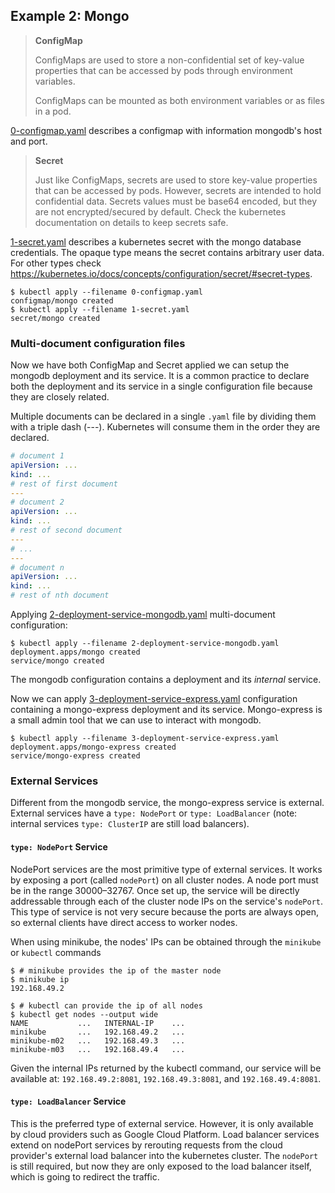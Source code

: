 ## Example 2: Mongo

> **ConfigMap**
>
> ConfigMaps are used to store a non-confidential set of key-value properties that can be accessed by pods through environment variables.
>
> ConfigMaps can be mounted as both environment variables or as files in a pod.

[0-configmap.yaml](./0-configmap.yaml) describes a configmap with information mongodb's host and port.

> **Secret**
>
> Just like ConfigMaps, secrets are used to store key-value properties that can be accessed by pods. However, secrets are intended to hold confidential data. Secrets values must be base64 encoded, but they are not encrypted/secured by default. Check the kubernetes documentation on details to keep secrets safe.

[1-secret.yaml](./1-secret.yaml) describes a kubernetes secret with the mongo database credentials. The opaque type means the secret contains arbitrary user data. For other types check https://kubernetes.io/docs/concepts/configuration/secret/#secret-types.

```shell
$ kubectl apply --filename 0-configmap.yaml
configmap/mongo created
$ kubectl apply --filename 1-secret.yaml
secret/mongo created
```

### Multi-document configuration files

Now we have both ConfigMap and Secret applied we can setup the mongodb deployment and its service. It is a common practice to declare both the deployment and its service in a single configuration file because they are closely related.

Multiple documents can be declared in a single `.yaml` file by dividing them with a triple dash (---). Kubernetes will consume them in the order they are declared.

```yaml
# document 1
apiVersion: ...
kind: ...
# rest of first document
---
# document 2
apiVersion: ...
kind: ...
# rest of second document
---
# ...
---
# document n
apiVersion: ...
kind: ...
# rest of nth document
```

Applying [2-deployment-service-mongodb.yaml](./2-deployment-service-mongodb.yaml) multi-document configuration:

```shell
$ kubectl apply --filename 2-deployment-service-mongodb.yaml
deployment.apps/mongo created
service/mongo created
```

The mongodb configuration contains a deployment and its _internal_ service.

Now we can apply [3-deployment-service-express.yaml](./2-deployment-service-express.yaml) configuration containing a mongo-express deployment and its service. Mongo-express is a small admin tool that we can use to interact with mongodb.

```shell
$ kubectl apply --filename 3-deployment-service-express.yaml
deployment.apps/mongo-express created
service/mongo-express created
```

### External Services

Different from the mongodb service, the mongo-express service is external. External services have a `type: NodePort` or `type: LoadBalancer` (note: internal services `type: ClusterIP` are still load balancers).

#### `type: NodePort` Service

NodePort services are the most primitive type of external services. It works by exposing a port (called `nodePort`) on all cluster nodes. A node port must be in the range 30000–32767. Once set up, the service will be directly addressable through each of the cluster node IPs on the service's `nodePort`. This type of service is not very secure because the ports are always open, so external clients have direct access to worker nodes.

When using minikube, the nodes' IPs can be obtained through the `minikube` or `kubectl` commands

```shell
$ # minikube provides the ip of the master node
$ minikube ip
192.168.49.2

$ # kubectl can provide the ip of all nodes
$ kubectl get nodes --output wide
NAME           ...   INTERNAL-IP    ...
minikube       ...   192.168.49.2   ...
minikube-m02   ...   192.168.49.3   ...
minikube-m03   ...   192.168.49.4   ...
```

Given the internal IPs returned by the kubectl command, our service will be available at: `192.168.49.2:8081`, `192.168.49.3:8081`, and `192.168.49.4:8081`.

#### `type: LoadBalancer` Service

This is the preferred type of external service. However, it is only available by cloud providers such as Google Cloud Platform. Load balancer services extend on nodePort services by rerouting requests from the cloud provider's external load balancer into the kubernetes cluster. The `nodePort` is still required, but now they are only exposed to the load balancer itself, which is going to redirect the traffic.
